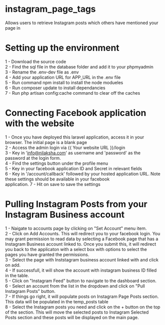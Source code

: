 # instagram_page_tags
Allows users to retrieve Instagram posts which others have mentioned your page in

# Setting up the environment

1 - Download the source code</br>
2 - Find the sql file in the database folder and add it to your phpmyadmin</br>
3 - Rename the .env-dev file as .env</br>
4 - Add your application URL for APP_URL in the .env file</br>
5 - Run command npm install to install the node modueles</br>
6 - Run composer update to install dependancies </br>
7 - Run php artisan config:cache command to clear off the caches</br>

# Connecting Facebook application with the website 

1 - Once you have deployed this laravel application, access it in your browser. The initial page is a blank page</br>
2 - Access the admin login via {{ Your website URL }}/login</br>
3 - Key in 'info@nilaksha.com' as username and 'password' as the password at the login form.</br>
4 - Find the settings button under the profile menu</br>
5 - Key in your facebook application ID and Secret in relevant fields</br>
6 - Key in '/account/callback' followed by your hosted application URL. Note these settings should be available in your facebook</br>            application.
7 - Hit on save to save the settings</br>

# Pulling Instagram Posts from your Instagram Business account 

1 - Naigate to accounts page by clicking on "Set Account" menu item.</br>
2 - Click on Add Accounts. This will redirect you to your facebook login. You may grant permission to read data by selecting a Facebook     page that has a Instagram Business account linked to. Once you submit this, it will redirect you back to the applicaton with a          select box with options to select the pages you have granted the permissions. </br>
3 - Select the page with Inststagram business account linked with and click on add.</br>
4 - If successfull, it will show the account with instagram business ID filled in the table.</br>
5 - Click on "Instagram Feed" button to navigate to the dashboard section.</br>
6 - Select an account from the list in the dropdown and click on "Pull Instagram Posts" button.</br>
7 - If things go right, it will populate posts on Instagram Page Posts section. This data will be populated in the temp_posts table</br>
8 - Select the Instagram posts you need and click on the + button on the top of the section. This will move the selected posts to           Instagram Selected Posts section and these posts will be displayed on the main page.

